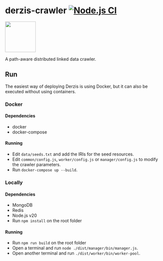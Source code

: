 # derzis-crawler [![Node.js CI](https://github.com/andrefs/derzis/actions/workflows/node.js.yml/badge.svg?branch=testing)](https://github.com/andrefs/derzis/actions/workflows/node.js.yml)

<img src="https://icons.getbootstrap.com/assets/icons/cloud-lightning.svg"  width="100" height="100">

A path-aware distributed linked data crawler.

## Run

The easiest way of deploying Derzis is using Docker, but it can also
be executed without using containers.

### Docker

#### Dependencies

- docker
- docker-compose

#### Running

- Edit `data/seeds.txt` and add the IRIs for the seed resources.
- Edit `common/config.js`, `worker/config.js` or `manager/config.js`
  to modify the crawler parameters.
- Run `docker-compose up --build`.

### Locally

#### Dependencies

- MongoDB
- Redis
- Node.js v20
- Run `npm install` on the root folder

#### Running

- Run `npm run build` on the root folder
- Open a terminal and run `node ./dist/manager/bin/manager.js`.
- Open another terminal and run `./dist/worker/bin/worker-pool`.
